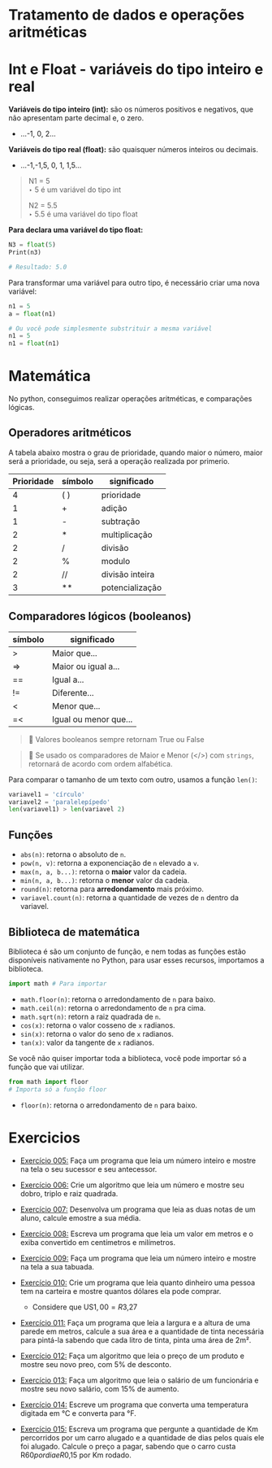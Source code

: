 # Tratamento de dados e operações aritméticas

# Int e Float - variáveis do tipo inteiro e real

**Variáveis do tipo inteiro (int):** são os números positivos e negativos, que não apresentam parte decimal e, o zero.

- …-1, 0, 2…

**Variáveis do tipo real (float):** são quaisquer números inteiros ou decimais.

- …-1,-1,5, 0, 1, 1,5…

> N1 = 5 <br>
> ‣ 5 é um variável do tipo int
>
> N2 = 5.5 <br>
> ‣ 5.5 é uma variável do tipo float

**Para declara uma variável do tipo float:**

```python
N3 = float(5)
Print(n3)

# Resultado: 5.0
```

Para transformar uma variável para outro tipo, é necessário criar uma nova variável:

```python
n1 = 5
a = float(n1)
```

```python
# Ou você pode simplesmente substrituir a mesma variável
n1 = 5
n1 = float(n1)
```

# Matemática

No python, conseguimos realizar operações aritméticas, e comparações lógicas.

## Operadores aritméticos

A tabela abaixo mostra o grau de prioridade, quando maior o número, maior será a prioridade,
ou seja, será a operação realizada por primerio.

| Prioridade | símbolo | significado     |
| ---------- | ------- | --------------- |
| 4          | ( )     | prioridade      |
| 1          | +       | adição          |
| 1          | -       | subtração       |
| 2          | \*      | multiplicação   |
| 2          | /       | divisão         |
| 2          | %       | modulo          |
| 2          | //      | divisão inteira |
| 3          | \*\*    | potencialização |

## Comparadores lógicos (booleanos)

| símbolo | significado           |
| ------- | --------------------- |
| \>      | Maior que...          |
| =>      | Maior ou igual a...   |
| ==      | Igual a...            |
| !=      | Diferente...          |
| <       | Menor que...          |
| =<      | Igual ou menor que... |

> 📌 Valores booleanos sempre retornam True ou False

> 📌 Se usado os comparadores de Maior e Menor (</>) com `strings`, retornará de acordo com ordem alfabética.

Para comparar o tamanho de um texto com outro, usamos a função `len()`:

```python
variavel1 = 'círculo'
variavel2 = 'paralelepípedo'
len(variavel1) > len(variavel 2)
```

## Funções

- `abs(n)`: retorna o absoluto de `n`.
- `pow(n, v)`: retorna a exponenciação de `n` elevado a `v`.
- `max(n, a, b...)`: retorna o **maior** valor da cadeia.
- `min(n, a, b...)`: retorna o **menor** valor da cadeia.
- `round(n)`: retorna para **arredondamento** mais próximo.
- `variavel.count(n)`: retorna a quantidade de vezes de `n` dentro da variavel.

## Biblioteca de matemática

Biblioteca é são um conjunto de função, e nem todas as funções estão disponíveis nativamente
no Python, para usar esses recursos, importamos a biblioteca.

```python
import math # Para importar
```

- `math.floor(n)`: retorna o arredondamento de `n` para baixo.
- `math.ceil(n)`: retorna o arredondamento de `n` pra cima.
- `math.sqrt(n)`: retorn a raiz quadrada de `n`.
- `cos(x)`: retorna o valor cosseno de `x` radianos.
- `sin(x)`: retorna o valor do seno de `x` radianos.
- `tan(x)`: valor da tangente de `x` radianos.

Se você não quiser importar toda a biblioteca, você pode importar só a função que vai utilizar.

```python
from math import floor
# Importa só a função floor
```

- `floor(n)`: retorna o arredondamento de `n` para baixo.

# Exercicios

- [Exercício 005:](https://github.com/andre-jnr/estudos-python/tree/main/exercicios/02%20-%20Tratamento%20de%20dados%20e%20opera%C3%A7%C3%B5es%20aritmeticas/exercicios/005_antecessor_sucessor) Faça um programa que leia um número inteiro e mostre na tela o seu sucessor e seu antecessor.

- [Exercício 006:](https://github.com/andre-jnr/estudos-python/tree/main/exercicios/02%20-%20Tratamento%20de%20dados%20e%20opera%C3%A7%C3%B5es%20aritmeticas/exercicios/006_dobro_triplo_raiz-quadrada) Crie um algoritmo que leia um número e mostre seu dobro, triplo e raiz quadrada.

- [Exercício 007:](https://github.com/andre-jnr/estudos-python/tree/main/exercicios/02%20-%20Tratamento%20de%20dados%20e%20opera%C3%A7%C3%B5es%20aritmeticas/exercicios/007_media_aritmetica) Desenvolva um programa que leia as duas notas de um aluno, calcule emostre a sua média.

- [Exercício 008:](https://github.com/andre-jnr/estudos-python/tree/main/exercicios/02%20-%20Tratamento%20de%20dados%20e%20opera%C3%A7%C3%B5es%20aritmeticas/exercicios/008_conversor_medidas) Escreva um programa que leia um valor em metros e o exiba convertido em centímetros e milímetros.

- [Exercício 009:](https://github.com/andre-jnr/estudos-python/tree/main/exercicios/02%20-%20Tratamento%20de%20dados%20e%20opera%C3%A7%C3%B5es%20aritmeticas/exercicios/009_tabuada) Faça um programa que leia um número inteiro e mostre na tela a sua tabuada.

- [Exercício 010:](https://github.com/andre-jnr/estudos-python/tree/main/exercicios/02%20-%20Tratamento%20de%20dados%20e%20opera%C3%A7%C3%B5es%20aritmeticas/exercicios/010_conversor_moedas) Crie um programa que leia quanto dinheiro uma pessoa tem na carteira e mostre quantos dólares ela pode comprar.

  - Considere que US$1,00 = R$3,27

- [Exercício 011:](https://github.com/andre-jnr/estudos-python/tree/main/exercicios/02%20-%20Tratamento%20de%20dados%20e%20opera%C3%A7%C3%B5es%20aritmeticas/exercicios/011_pintando_parede) Faça um programa que leia a largura e a altura de uma parede em metros, calcule a sua área e a quantidade de tinta necessária para pintá-la sabendo que cada litro de tinta, pinta uma área de 2m².

- [Exercício 012:](https://github.com/andre-jnr/estudos-python/tree/main/exercicios/02%20-%20Tratamento%20de%20dados%20e%20opera%C3%A7%C3%B5es%20aritmeticas/exercicios/012_calculadora_impostos) Faça um algoritmo que leia o preço de um produto e mostre seu novo preo, com 5% de desconto.

- [Exercício 013:](https://github.com/andre-jnr/estudos-python/tree/main/exercicios/02%20-%20Tratamento%20de%20dados%20e%20opera%C3%A7%C3%B5es%20aritmeticas/exercicios/013_reajuste_salarial) Faça um algoritmo que leia o salário de um funcionária e mostre seu novo salário, com 15% de aumento.

- [Exercício 014:](https://github.com/andre-jnr/estudos-python/tree/main/exercicios/02%20-%20Tratamento%20de%20dados%20e%20opera%C3%A7%C3%B5es%20aritmeticas/exercicios/014_conversor_temperaturas) Escreve um programa que converta uma temperatura digitada em °C e converta para °F.

- [Exercício 015:](https://github.com/andre-jnr/estudos-python/tree/main/exercicios/02%20-%20Tratamento%20de%20dados%20e%20opera%C3%A7%C3%B5es%20aritmeticas/exercicios/015_aluguel_carros) Escreva um programa que pergunte a quantidade de Km percorridos por um carro alugado e a quantidade de dias pelos quais ele foi alugado. Calcule o preço a pagar, sabendo que o carro custa R$60 por dia e R$0,15 por Km rodado.
